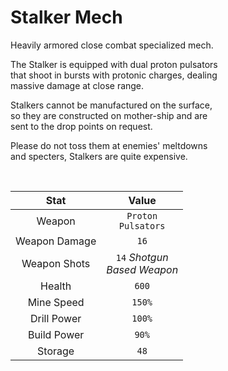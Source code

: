 
# Stalker Mech

Heavily armored close combat specialized mech.

The Stalker is equipped with dual proton pulsators <br>
that shoot in bursts with protonic charges, dealing <br>
massive damage at close range.

Stalkers cannot be manufactured on the surface, <br>
so they are constructed on mother-ship and are <br>
sent to the drop points on request.

Please do not toss them at enemies' meltdowns <br>
and specters, Stalkers are quite expensive.  

<br>

| Stat | Value 
|:----:|:-----:
| Weapon | `Proton` <br> `Pulsators`
| Weapon Damage | `16`
| Weapon Shots | `14` *Shotgun <br> Based Weapon*
| Health | `600`
| Mine Speed | `150%`
| Drill Power | `100%`
| Build Power | `90%`
| Storage | `48`

<br>
